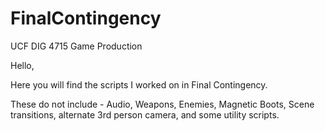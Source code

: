 # FinalContingency
UCF DIG 4715 Game Production

Hello,

Here you will find the scripts I worked on in Final Contingency.


These do not include - Audio, Weapons, Enemies, Magnetic Boots, Scene transitions, alternate 3rd person camera, and some utility scripts.
